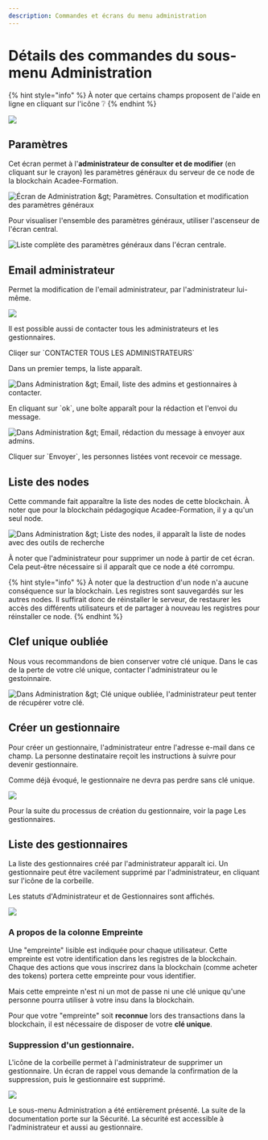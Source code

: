 ```yaml
---
description: Commandes et écrans du menu administration
---
```


# Détails des commandes du sous-menu Administration

{% hint style="info" %}
À noter que certains champs proposent de l'aide en ligne en cliquant sur l'icône ❔
{% endhint %}

![](../.gitbook/assets/v19-liste-gestionnaire%20%282%29%20%284%29%20%286%29.png)

## Paramètres

Cet écran permet à l'**administrateur de consulter et de modifier** \(en cliquant sur le crayon\) les paramètres généraux du serveur de ce node de la blockchain Acadee-Formation.

![&#xC9;cran de Administration &amp;gt; Param&#xE8;tres. Consultation et modification des param&#xE8;tres g&#xE9;n&#xE9;raux](../.gitbook/assets/v19-ecran-parametres%20%281%29.png)

Pour visualiser l'ensemble des paramètres généraux, utiliser l'ascenseur de l'écran central.

![Liste compl&#xE8;te des param&#xE8;tres g&#xE9;n&#xE9;raux dans l&apos;&#xE9;cran centrale.](../.gitbook/assets/v19-details-parametres.png)

## Email administrateur

Permet la modification de l'email administrateur, par l'administrateur lui-même.

![](../.gitbook/assets/v19-email-admin.png)

Il est possible aussi de contacter tous les administrateurs et les gestionnaires.

Cliqer sur \`CONTACTER TOUS LES ADMINISTRATEURS\`

Dans un premier temps, la liste apparaît.

![Dans Administration &amp;gt; Email, liste des admins et gestionnaires &#xE0; contacter.](../.gitbook/assets/v19-liste-admin-gestionnaire.png)

En cliquant sur \`ok\`, une boîte apparaît pour la rédaction et l'envoi du message.

![Dans Administration &amp;gt; Email, r&#xE9;daction du message &#xE0; envoyer aux admins.](../.gitbook/assets/v19-redaction-message.png)

Cliquer sur \`Envoyer\`, les personnes listées vont recevoir ce message.

## Liste des nodes

Cette commande fait apparaître la liste des nodes de cette blockchain. À noter que pour la blockchain pédagogique Acadee-Formation, il y a qu'un seul node.

![Dans Administration &amp;gt; Liste des nodes, il appara&#xEE;t la liste de nodes avec des outils de recherche](../.gitbook/assets/v19-liste-nodes.png)

À noter que l'administrateur pour supprimer un node à partir de cet écran. Cela peut-être nécessaire si il apparaît que ce node a été corrompu.

{% hint style="info" %}
À noter que la destruction d'un node n'a aucune conséquence sur la blockchain. Les registres sont sauvegardés sur les autres nodes. Il suffirait donc de réinstaller le serveur, de restaurer les accès des différents utilisateurs et de partager à nouveau les registres pour réinstaller ce node.
{% endhint %}

## Clef unique oubliée

Nous vous recommandons de bien conserver votre clé unique. Dans le cas de la perte de votre clé unique, contacter l'administrateur ou le gestoinnaire.

![Dans Administration &amp;gt; Cl&#xE9; unique oubli&#xE9;e, l&apos;administrateur peut tenter de r&#xE9;cup&#xE9;rer votre cl&#xE9;.](../.gitbook/assets/v19-cle-perdue.png)

## Créer un gestionnaire

Pour créer un gestionnaire, l'administrateur entre l'adresse e-mail dans ce champ. La personne destinataire reçoit les instructions à suivre pour devenir gestionnaire.

Comme déjà évoqué, le gestionnaire ne devra pas perdre sans clé unique.

![](../.gitbook/assets/v19_email-nouveau-gestionnaire.png)

Pour la suite du processus de création du gestionnaire, voir la page Les gestionnaires.

## Liste des gestionnaires

La liste des gestionnaires créé par l'administrateur apparaît ici. Un gestionnaire peut être vacilement supprimé par l'administrateur, en cliquant sur l'icône de la corbeille.

Les statuts d'Administrateur et de Gestionnaires sont affichés.

![](../.gitbook/assets/v19-liste-gestionnaire%20%282%29%20%284%29%20%286%29%20%285%29.png)

### A propos de la colonne Empreinte

Une "empreinte" lisible est indiquée pour chaque utilisateur. Cette empreinte est votre identification dans les registres de la blockchain. Chaque des actions que vous inscrirez dans la blockchain \(comme acheter des tokens\) portera cette empreinte pour vous identifier.

Mais cette empreinte n'est ni un mot de passe ni une clé unique qu'une personne pourra utiliser à votre insu dans la blockchain.

Pour que votre "empreinte" soit **reconnue** lors des transactions dans la blockchain, il est nécessaire de disposer de votre **clé unique**.

### Suppression d'un gestionnaire.

L'icône de la corbeille permet à l'administrateur de supprimer un gestionnaire. Un écran de rappel vous demande la confirmation de la suppression, puis le gestionnaire est supprimé.

![](../.gitbook/assets/v19-suppression-gestionnaire.png)

Le sous-menu Administration a été entièrement présenté. La suite de la documentation porte sur la Sécurité. La sécurité est accessible à l'administrateur et aussi au gestionnaire.

